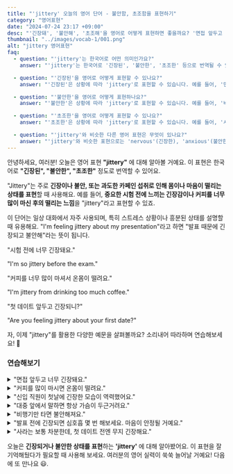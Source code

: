 ```yaml
---
title: "'jittery' 오늘의 영어 단어 - 불안함, 초조함을 표현하기"
category: "영어표현"
date: "2024-07-24 23:17 +09:00"
desc: "'긴장돼', '불안해', '초조해'을 영어로 어떻게 표현하면 좋을까요? '면접 앞두고 너무 긴장돼요', '커피를 많이 마시면 온몸이 떨려요' 등을 영어로 표현하는 법을 배워봅시다. 다양한 예문을 통해서 연습하고 본인의 표현으로 만들어 보세요."
thumbnail: "../images/vocab-1/001.png"
alt: "jittery 영어표현"
faq:
  - question: "'jittery'는 한국어로 어떤 의미인가요?"
    answer: "'jittery'는 한국어로 '긴장된', '불안한', '초조한' 등으로 번역될 수 있습니다. 주로 긴장이나 불안으로 인해 몸이 떨리거나 마음이 안정되지 않은 상태를 표현할 때 사용합니다."

  - question: "'긴장된'을 영어로 어떻게 표현할 수 있나요?"
    answer: "'긴장된'은 상황에 따라 'jittery'로 표현할 수 있습니다. 예를 들어, '면접 앞두고 너무 긴장돼요'는 'I'm so jittery before my job interview'로 말할 수 있습니다."

  - question: "'불안한'을 영어로 어떻게 표현하나요?"
    answer: "'불안한'은 상황에 따라 'jittery'로 표현할 수 있습니다. 예를 들어, '비행기만 타면 불안해져요'는 'I get jittery on planes'로 말할 수 있습니다."

  - question: "'초조한'을 영어로 어떻게 표현할 수 있나요?"
    answer: "'초조한'은 상황에 따라 'jittery'로 표현할 수 있습니다. 예를 들어, '시험 결과를 기다리며 초조해하고 있어'는 'I'm feeling jittery waiting for the test results'로 말할 수 있습니다."

  - question: "'jittery'와 비슷한 다른 영어 표현은 무엇이 있나요?"
    answer: "'jittery'와 비슷한 표현으로는 'nervous'(긴장한), 'anxious'(불안한), 'on edge'(초조한), 'jumpy'(잔뜩 긴장한) 등이 있습니다. 상황에 따라 이러한 표현들을 'jittery' 대신 사용할 수 있습니다."
---
```


안녕하세요, 여러분! 오늘은 영어 표현 **"jittery"** 에 대해 알아볼 거예요. 이 표현은 한국어로 **"긴장된", "불안한", "초조한"** 정도로 번역할 수 있어요.

"Jittery"는 주로 **긴장이나 불안, 또는 과도한 카페인 섭취로 인해 몸이나 마음이 떨리는 상태를 표현**할 때 사용해요. 예를 들어, **중요한 시험 전에 느끼는 긴장감이나 커피를 너무 많이 마신 후의 떨리는 느낌**을 "jittery"라고 표현할 수 있죠.

이 단어는 일상 대화에서 자주 사용되며, 특히 스트레스 상황이나 흥분된 상태를 설명할 때 유용해요. "I'm feeling jittery about my presentation"라고 하면 "발표 때문에 긴장되고 불안해"라는 뜻이 됩니다.

"시험 전에 너무 긴장돼요."

"I'm so jittery before the exam."

"커피를 너무 많이 마셔서 온몸이 떨려요."

"I'm jittery from drinking too much coffee."

"첫 데이트 앞두고 긴장되니?"

"Are you feeling jittery about your first date?"

자, 이제 "jittery"를 활용한 다양한 예문을 살펴볼까요? 소리내어 따라하며 연습해보세요! 🚀

### 연습해보기

<details>
<summary>"면접 앞두고 너무 긴장돼요."</summary>
<span>"I'm so jittery before my job interview."</span>
</details>

<details>
<summary>"커피를 많이 마시면 온몸이 떨려요."</summary>
<span>"Too much coffee makes me jittery."</span>
</details>

<details>
<summary>"신입 직원이 첫날에 긴장한 모습이 역력했어요."</summary>
<span>"The new employee was jittery on his first day."</span>
</details>

<details>
<summary>"대중 앞에서 말하면 항상 가슴이 두근거려요."</summary>
<span>"Public speaking always makes me jittery."</span>
</details>

<details>
<summary>"비행기만 타면 불안해져요."</summary>
<span>"I get jittery on planes."</span>
</details>

<details>
<summary>"발표 전에 긴장되면 심호흡 몇 번 해보세요. 마음이 안정될 거예요."</summary>
<span>"If you're feeling jittery before your presentation, take a few deep breaths to calm down."</span>
</details>

<details>
<summary>"사라는 보통 차분한데, 첫 데이트 전엔 무지 긴장해요."</summary>
<span>"Sarah's usually calm, but she gets incredibly jittery before first dates"</span>
</details>

오늘은 **긴장되거나 불안한 상태를 표현**하는 **'jittery'** 에 대해 알아봤어요. 이 표현을 잘 기억해뒀다가 필요할 때 사용해 보세요. 여러분의 영어 실력이 쑥쑥 늘어날 거예요! 다음에 또 만나요 😃.
